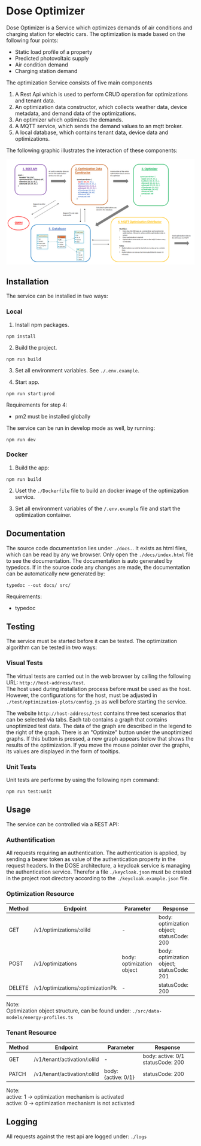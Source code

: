 # Dose Optimizer
Dose Optimizer is a Service which optimizes demands of air conditions and charging station for electric cars. The optimization is made based on the following four points: 
* Static load profile of a property
* Predicted photovoltaic supply
* Air condition demand
* Charging station demand

The optimization Service consists of five main components
1. A Rest Api which is used to perform CRUD operation for optimizations and tenant data.
2. An optimization data constructor, which collects weather data, device metadata, and demand data of the optimizations.
3. An optimizer which optimizes the demands.
4. A MQTT service, which sends the demand values to an mqtt broker.
5. A local database, which contains tenant data, device data and optimizations.

The following graphic illustrates the interaction of these components:

![Screenshot](assets/optimizer.png)

## Installation
The service can be installed in two ways:

### Local
1. Install npm packages.
```
npm install
```  

2. Build the project.  
```
npm run build
```  
3. Set all environment variables. See ```./.env.example```.  
   
4. Start app.
```
npm run start:prod
```
Requirements for step 4:
* pm2 must be installed globally

The service can be run in develop mode as well, by running:
```
npm run dev
``` 

### Docker
1. Build the app:
```
npm run build
```  

2. Uset the ```./Dockerfile``` file to build an docker image of the optimization service.

3. Set all environment variables of the ```/.env.example``` file and start the optimization container.

## Documentation
The source code documentation lies under ```./docs.```. It exists as html files, which can be read by any we browser. Only open the ```./docs/index.html``` file to see the documentation. The documentation is auto generated by typedocs. If in the source code any changes are made, the documentation can be automatically new generated by: 
```
typedoc --out docs/ src/
```
Requirements:
* typedoc

## Testing
The service must be started before it can be tested. The optimization algorithm can be tested in two ways:

### Visual Tests
The virtual tests are carried out in the web browser by calling the following URL: ```http://host-address/test```.  
The host used during installation process before must be used as the host. However, the configurations for the host, must be adjusted in ```./test/optimization-plots/config.js``` as well before starting the service.

The website ```http://host-address/test``` contains three test scenarios that can be selected via tabs. Each tab contains a graph that contains unoptimized test data. The data of the graph are described in the legend to the right of the graph. There is an "Optimize" button under the unoptimized graphs. If this button is pressed, a new graph appears below that shows the results of the optimization. If you move the mouse pointer over the graphs, its values are displayed in the form of tooltips.

### Unit Tests
Unit tests are performe by using the following npm command: 
```
npm run test:unit
```

## Usage
The service can be controlled via a REST API:

### Authentification
All requests requiring an authentication. The authentication is applied, by sending a bearer token as value of the authentication property in the request headers. In the DOSE architecture, a keycloak service is managing the authentication service. Therefor a file ```./keycloak.json``` must be created in the project root directory according to the ```./keycloak.example.json``` file. 

### Optimization Resource
| Method  | Endpoint  | Parameter  | Response  |
| ------------- | ------------- | ------------ | ------------ |
| GET  | /v1/optimizations/:oliId  | -  | body: optimization object; statusCode: 200  |
| POST  | /v1/optimizations  | body: optimization object  | body: optimization object; statusCode: 201  |
| DELETE  | /v1/optimizations/:optimizationPk  | -  |  statusCode: 200  |

Note:  
Optimization object structure, can be found under: ```./src/data-models/energy-profiles.ts```

### Tenant Resource
| Method  | Endpoint  | Parameter  | Response  |
| ------------- | ------------- | ------------ | ------------ |
| GET  | /v1/tenant/activation/:oliId  | -  | body: active: 0/1 statusCode: 200  |
| PATCH  | /v1/tenant/activation/:oliId  | body: {active: 0/1}  | statusCode: 200  |

Note:  
active: 1 -> optimization mechanism is activated  
active: 0 -> optimization mechanism is not activated

## Logging
All requests against the rest api are logged under: ```./logs```
